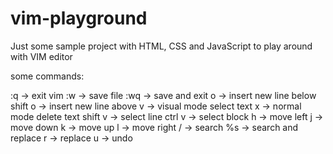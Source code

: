 # vim-playground

Just some sample project with HTML, CSS and JavaScript
to play around with VIM editor

some commands:

:q -> exit vim
:w -> save file
:wq -> save and exit
o -> insert new line below
shift o -> insert new line above
v -> visual mode select text
x -> normal mode delete text
shift v -> select line
ctrl v -> select block
h -> move left
j -> move down
k -> move up
l -> move right
/ -> search
%s -> search and replace
r -> replace
u -> undo

